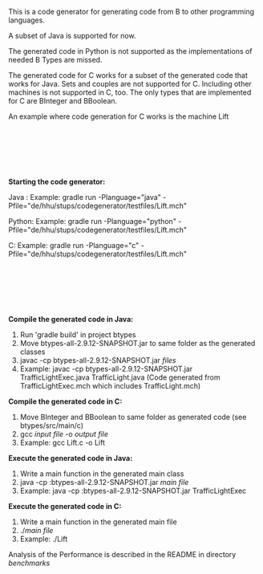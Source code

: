 This is a code generator for generating code from B to other programming languages.

A subset of Java is supported for now.

The generated code in Python is not supported as the implementations of needed B Types are missed.

The generated code for C works for a subset of the generated code that works for Java. Sets and couples are not supported for C. 
Including other machines is not supported in C, too. 
The only types that are implemented for C are BInteger and BBoolean.

An example where code generation for C works is the machine Lift



<br>
<br>
<br>
<br>
<br>



**Starting the code generator:**

Java : Example: gradle run -Planguage="java" -Pfile="de/hhu/stups/codegenerator/testfiles/Lift.mch"

Python: Example: gradle run -Planguage="python" -Pfile="de/hhu/stups/codegenerator/testfiles/Lift.mch"

C: Example: gradle run -Planguage="c" -Pfile="de/hhu/stups/codegenerator/testfiles/Lift.mch"


<br>
<br>
<br>
<br>
<br>



**Compile the generated code in Java:**

1. Run 'gradle build' in project btypes
2. Move btypes-all-2.9.12-SNAPSHOT.jar to same folder as the generated classes
3. javac -cp btypes-all-2.9.12-SNAPSHOT.jar *files*
4. Example: javac -cp btypes-all-2.9.12-SNAPSHOT.jar TrafficLightExec.java TrafficLight.java (Code generated from TrafficLightExec.mch which includes TrafficLight.mch)

**Compile the generated code in C:**

1. Move BInteger and BBoolean to same folder as generated code (see btypes/src/main/c)
2. gcc *input file* -o *output file*
3. Example: gcc Lift.c -o Lift


**Execute the generated code in Java:** 
1. Write a main function in the generated main class
2. java -cp :btypes-all-2.9.12-SNAPSHOT.jar *main file*
3. Example: java -cp :btypes-all-2.9.12-SNAPSHOT.jar TrafficLightExec



**Execute the generated code in C:** 
1. Write a main function in the generated main file
2. ./*main file*
3. Example: ./Lift


Analysis of the Performance is described in the README in directory *benchmarks*



